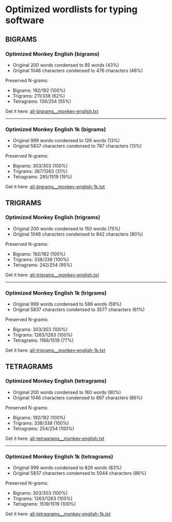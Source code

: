 
# Optimized wordlists for typing software


## BIGRAMS

### Optimized Monkey English (bigrams)

- Original 200 words condensed to 85 words (43%)
- Original 1046 characters condensed to 476 characters (46%)

Preserved N-grams:

- Bigrams: 192/192 (100%)
- Trigrams: 211/338 (62%)
- Tetragrams: 139/254 (55%)

Get it here: [all-bigrams__monkey-english.txt](https://raw.githubusercontent.com/caderek/kbr/main/ngrams/all-bigrams__monkey-english.txt)

---

### Optimized Monkey English 1k (bigrams)

- Original 999 words condensed to 126 words (13%)
- Original 5837 characters condensed to 787 characters (13%)

Preserved N-grams:

- Bigrams: 303/303 (100%)
- Trigrams: 387/1263 (31%)
- Tetragrams: 285/1519 (19%)

Get it here: [all-bigrams__monkey-english-1k.txt](https://raw.githubusercontent.com/caderek/kbr/main/ngrams/all-bigrams__monkey-english-1k.txt)

## TRIGRAMS

### Optimized Monkey English (trigrams)

- Original 200 words condensed to 150 words (75%)
- Original 1046 characters condensed to 842 characters (80%)

Preserved N-grams:

- Bigrams: 192/192 (100%)
- Trigrams: 338/338 (100%)
- Tetragrams: 242/254 (95%)

Get it here: [all-trigrams__monkey-english.txt](https://raw.githubusercontent.com/caderek/kbr/main/ngrams/all-trigrams__monkey-english.txt)

---

### Optimized Monkey English 1k (trigrams)

- Original 999 words condensed to 586 words (59%)
- Original 5837 characters condensed to 3577 characters (61%)

Preserved N-grams:

- Bigrams: 303/303 (100%)
- Trigrams: 1263/1263 (100%)
- Tetragrams: 1166/1519 (77%)

Get it here: [all-trigrams__monkey-english-1k.txt](https://raw.githubusercontent.com/caderek/kbr/main/ngrams/all-trigrams__monkey-english-1k.txt)

## TETRAGRAMS

### Optimized Monkey English (tetragrams)

- Original 200 words condensed to 160 words (80%)
- Original 1046 characters condensed to 897 characters (86%)

Preserved N-grams:

- Bigrams: 192/192 (100%)
- Trigrams: 338/338 (100%)
- Tetragrams: 254/254 (100%)

Get it here: [all-tetragrams__monkey-english.txt](https://raw.githubusercontent.com/caderek/kbr/main/ngrams/all-tetragrams__monkey-english.txt)

---

### Optimized Monkey English 1k (tetragrams)

- Original 999 words condensed to 826 words (83%)
- Original 5837 characters condensed to 5044 characters (86%)

Preserved N-grams:

- Bigrams: 303/303 (100%)
- Trigrams: 1263/1263 (100%)
- Tetragrams: 1519/1519 (100%)

Get it here: [all-tetragrams__monkey-english-1k.txt](https://raw.githubusercontent.com/caderek/kbr/main/ngrams/all-tetragrams__monkey-english-1k.txt)